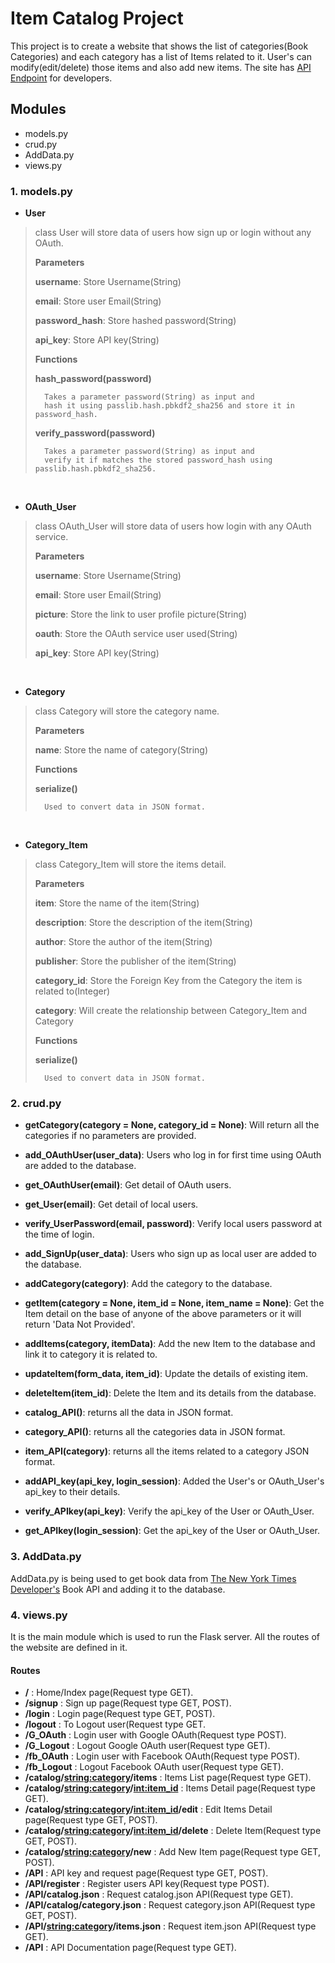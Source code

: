 # Item Catalog Project

This project is to create a website that shows the list of categories(Book Categories) and each category has a list of Items related to it. User's can modify(edit/delete) those items and also add new items. The site has [API Endpoint](API.md) for developers.

## Modules
* models.py
* crud.py
* AddData.py
* views.py

### 1. models.py
* **User**
> class User will store data of users how sign up or login without any OAuth.
>
> 	**Parameters**
>
> 	**username**: Store Username(String)
>
> 	**email**: Store user Email(String)
>
> 	**password_hash**: Store hashed password(String)
>
> 	**api_key**: Store API key(String)
>
> 	**Functions**
>
> 	**hash_password(password)**
>
> 		Takes a parameter password(String) as input and
> 		hash it using passlib.hash.pbkdf2_sha256 and store it in password_hash.
> 	**verify_password(password)**
>
> 		Takes a parameter password(String) as input and
> 		verify it if matches the stored password_hash using passlib.hash.pbkdf2_sha256.
<br>

* **OAuth_User**
> class OAuth_User will store data of users how login with any OAuth service.
>
> 	**Parameters**
>
> 	**username**: Store Username(String)
>
> 	**email**: Store user Email(String)
>
> 	**picture**: Store the link to user profile picture(String)
>
> 	**oauth**: Store the OAuth service user used(String)
>
> 	**api_key**: Store API key(String)
>
<br>

* **Category**
> class Category will store the category name.
>
> 	**Parameters**
>
> 	**name**: Store the name of category(String)
>
> 	**Functions**
>
> 	**serialize()**
>
> 		Used to convert data in JSON format.
>
<br>

* **Category_Item**
> class Category_Item will store the items detail.
>
> 	**Parameters**
>
> 	**item**: Store the name of the item(String)
>
> 	**description**: Store the description of the item(String)
>
> 	**author**: Store the author of the item(String)
>
> 	**publisher**: Store the publisher of the item(String)
>
> 	**category_id**: Store the Foreign Key from the Category the item is related to(Integer)
>
> 	**category**: Will create the relationship between Category_Item and Category
>
> 	**Functions**
>
> 	**serialize()**
>
> 		Used to convert data in JSON format.
>


### 2. crud.py

* **getCategory(category = None, category_id = None)**: Will return all the categories if no parameters are provided.

* **add_OAuthUser(user_data)**: Users who log in for first time using OAuth are added to the database.

* **get_OAuthUser(email)**: Get detail of OAuth users.

* **get_User(email)**: Get detail of local users.

* **verify_UserPassword(email, password)**: Verify local users password at the time of login.

* **add_SignUp(user_data)**: Users who sign up as local user are added to the database.

* **addCategory(category)**: Add the category to the database.

* **getItem(category = None, item_id = None, item_name = None)**: Get the Item detail on the base of anyone of the above parameters or
it will return 'Data Not Provided'.

* **addItems(category, itemData)**: Add the new Item to the database and link it to category it is related to.

* **updateItem(form_data, item_id)**: Update the details of existing item.

* **deleteItem(item_id)**: Delete the Item and its details from the database.

* **catalog_API()**: returns all the data in JSON format.

* **category_API()**: returns all the categories data in JSON format.

* **item_API(category)**: returns all the items related to a category JSON format.

* **addAPI_key(api_key, login_session)**: Added the User's or OAuth_User's api_key to their details.

* **verify_APIkey(api_key)**: Verify the api_key of the User or OAuth_User.

* **get_APIkey(login_session)**: Get the api_key of the User or OAuth_User.


### 3. AddData.py

AddData.py is being used to get book data from [The New York Times Developer's](https://developer.nytimes.com/) Book API and adding it to the database.


### 4. views.py

It is the main module which is used to run the Flask server. All the routes of the website are defined in it.

#### Routes
* **/** : Home/Index page(Request type GET).
* **/signup** : Sign up page(Request type GET, POST).
* **/login** : Login page(Request type GET, POST).
* **/logout** : To Logout user(Request type GET.
* **/G_OAuth** : Login user with Google OAuth(Request type POST).
* **/G_Logout** : Logout Google OAuth user(Request type GET).
* **/fb_OAuth** : Login user with Facebook OAuth(Request type POST).
* **/fb_Logout** : Logout Facebook OAuth user(Request type GET).
* **/catalog/<string:category>/items** : Items List page(Request type GET).
* **/catalog/<string:category>/<int:item_id>** : Items Detail page(Request type GET).
* **/catalog/<string:category>/<int:item_id>/edit** : Edit Items Detail page(Request type GET, POST).
* **/catalog/<string:category>/<int:item_id>/delete** : Delete Item(Request type GET, POST).
* **/catalog/<string:category>/new** : Add New Item page(Request type GET, POST).
* **/API** : API key and request page(Request type GET, POST).
* **/API/register** : Register users API key(Request type POST).
* **/API/catalog.json** : Request catalog.json API(Request type GET).
* **/API/catalog/category.json** : Request category.json API(Request type GET, POST).
* **/API/<string:category>/items.json** : Request item.json API(Request type GET).
* **/API** : API Documentation page(Request type GET).

